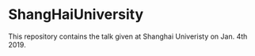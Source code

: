 # ShangHaiUniversity

This repository contains the talk given at Shanghai Univeristy on Jan. 4th 2019.
